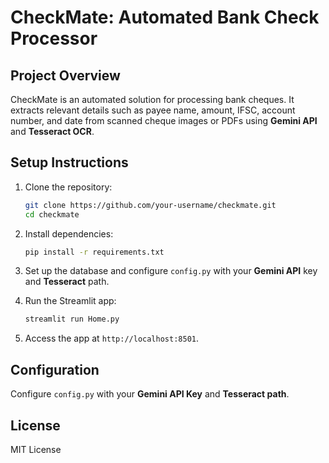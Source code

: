 # CheckMate: Automated Bank Check Processor

## Project Overview

CheckMate is an automated solution for processing bank cheques. It extracts relevant details such as payee name, amount, IFSC, account number, and date from scanned cheque images or PDFs using **Gemini API** and **Tesseract OCR**.

## Setup Instructions

1. Clone the repository:

   ```bash
   git clone https://github.com/your-username/checkmate.git
   cd checkmate
   ```

2. Install dependencies:

   ```bash
   pip install -r requirements.txt
   ```

3. Set up the database and configure `config.py` with your **Gemini API** key and **Tesseract** path.

4. Run the Streamlit app:

   ```bash
   streamlit run Home.py
   ```

5. Access the app at `http://localhost:8501`.

## Configuration

Configure `config.py` with your **Gemini API Key** and **Tesseract path**.

## License

MIT License
